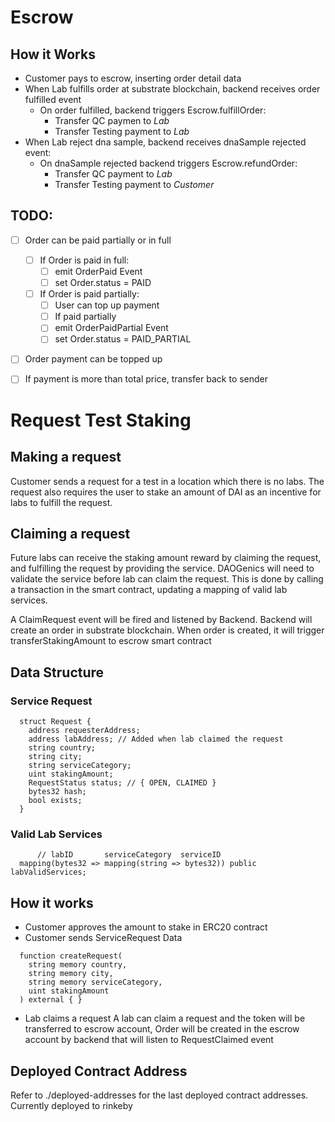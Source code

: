 # Escrow

## How it Works
- Customer pays to escrow, inserting order detail data
- When Lab fulfills order at substrate blockchain, backend receives order fulfilled event
  - On order fulfilled, backend triggers Escrow.fulfillOrder:
    - Transfer QC paymen to *Lab*
    - Transfer Testing payment to *Lab* 
- When Lab reject dna sample, backend receives dnaSample rejected event:
  - On dnaSample rejected backend triggers Escrow.refundOrder:
    - Transfer QC payment to *Lab*
    - Transfer Testing payment to *Customer*

## TODO:
- [ ] Order can be paid partially or in full
  - [ ] If Order is paid in full:
    - [ ] emit OrderPaid Event
    - [ ] set Order.status = PAID
  - [ ] If Order is paid partially:
    - [ ] User can top up payment 
    - [ ] If paid partially
    - [ ] emit OrderPaidPartial Event
    - [ ] set Order.status = PAID_PARTIAL
- [ ] Order payment can be topped up
- [ ] If payment is more than total price, transfer back to sender


# Request Test Staking
## Making a request
Customer sends a request for a test in a location which there is no labs.
The request also requires the user to stake an amount of DAI as an incentive for labs to fulfill the request.

## Claiming a request
Future labs can receive the staking amount reward by claiming the request, and fulfilling the request by providing the service.
DAOGenics will need to validate the service before lab can claim the request. This is done by calling a transaction in the smart contract, updating a mapping of valid lab services.

A ClaimRequest event will be fired and listened by Backend.
Backend will create an order in substrate blockchain.
When order is created, it will trigger transferStakingAmount to escrow smart contract

## Data Structure
### Service Request
```solidity
  struct Request {
    address requesterAddress;
    address labAddress; // Added when lab claimed the request
    string country;
    string city;
    string serviceCategory;
    uint stakingAmount;
    RequestStatus status; // { OPEN, CLAIMED }
    bytes32 hash;
    bool exists;
  }
```
### Valid Lab Services
```solidity
      // labID       serviceCategory  serviceID
  mapping(bytes32 => mapping(string => bytes32)) public labValidServices;

```

## How it works
- Customer approves the amount to stake in ERC20 contract 
- Customer sends ServiceRequest Data
```solidity
  function createRequest(
    string memory country,
    string memory city,
    string memory serviceCategory,
    uint stakingAmount
  ) external { }
```
- Lab claims a request
  A lab can claim a request and the token will be transferred to escrow account,
  Order will be created in the escrow account by backend that will listen to RequestClaimed event

## Deployed Contract Address
Refer to ./deployed-addresses for the last deployed contract addresses.
Currently deployed to rinkeby

